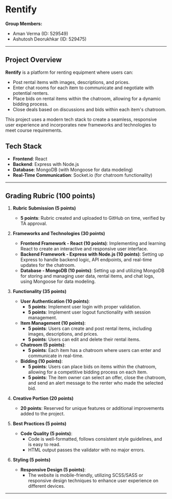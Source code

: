 # Rentify


**Group Members:**
- Aman Verma (ID: 529549)
- Ashutosh Deorukhkar (ID: 529475)

---

## Project Overview

**Rentify** is a platform for renting equipment where users can:
- Post rental items with images, descriptions, and prices.
- Enter chat rooms for each item to communicate and negotiate with potential renters.
- Place bids on rental items within the chatroom, allowing for a dynamic bidding process.
- Close deals based on discussions and bids within each item's chatroom.

This project uses a modern tech stack to create a seamless, responsive user experience and incorporates new frameworks and technologies to meet course requirements.

## Tech Stack

- **Frontend**: React
- **Backend**: Express with Node.js
- **Database**: MongoDB (with Mongoose for data modeling)
- **Real-Time Communication**: Socket.io (for chatroom functionality)

---

## Grading Rubric (100 points)

1. **Rubric Submission (5 points)**
   - **5 points**: Rubric created and uploaded to GitHub on time, verified by TA approval.

2. **Frameworks and Technologies (30 points)**
   - **Frontend Framework - React (10 points)**: Implementing and learning React to create an interactive and responsive user interface.
   - **Backend Framework - Express with Node.js (10 points)**: Setting up Express to handle backend logic, API endpoints, and real-time updates for the chatroom.
   - **Database - MongoDB (10 points)**: Setting up and utilizing MongoDB for storing and managing user data, rental items, and chat logs, using Mongoose for data modeling.

3. **Functionality (35 points)**
   - **User Authentication (10 points)**:
     - **5 points**: Implement user login with proper validation.
     - **5 points**: Implement user logout functionality with session management.
   - **Item Management (10 points)**:
     - **5 points**: Users can create and post rental items, including images, descriptions, and prices.
     - **5 points**: Users can edit and delete their rental items.
   - **Chatroom (5 points)**:
     - **5 points**: Each item has a chatroom where users can enter and communicate in real-time.
    - **Bidding (10 points)**:
        - **5 points**: Users can place bids on items within the chatroom, allowing for a competitive bidding process on each item.
         - **5 points**: The item owner can select an offer, close the chatroom, and send an alert message to the renter who made the selected bid.


4. **Creative Portion (20 points)**
   - **20 points**: Reserved for unique features or additional improvements added to the project.

5. **Best Practices (5 points)**
   - **Code Quality (5 points)**:
     - Code is well-formatted, follows consistent style guidelines, and is easy to read.
     - HTML output passes the validator with no major errors.

6. **Styling (5 points)**
   - **Responsive Design (5 points)**:
     - The website is mobile-friendly, utilizing SCSS/SASS or responsive design techniques to enhance user experience on different devices.

---
